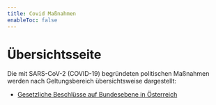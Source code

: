 ```yaml
---
title: Covid Maßnahmen
enableToc: false
---
```


# Übersichtsseite

Die mit SARS-CoV-2 (COVID-19) begründeten politischen Maßnahmen werden nach Geltungsbereich übersichtsweise dargestellt:

* [Gesetzliche Beschlüsse auf Bundesebene in Österreich](Österreich)
